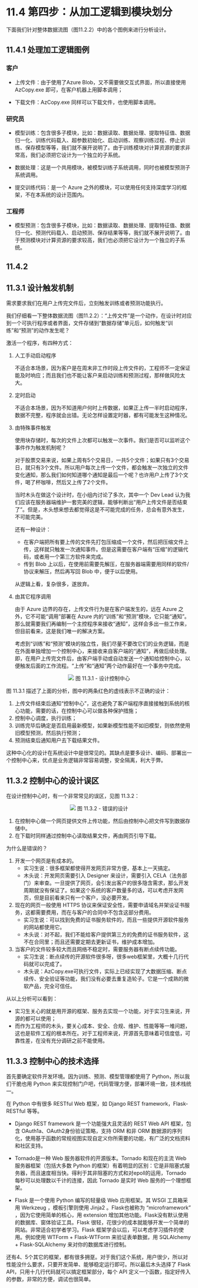 # 11.4 第四步：从加工逻辑到模块划分

下面我们针对整体数据流图（图11.2.2）中的各个图例来进行分析设计。

## 11.4.1 处理加工逻辑图例

### 客户

- 上传文件：由于使用了Azure Blob，又不需要做交互式界面，所以直接使用 AzCopy.exe 即可，在客户机器上用脚本调用；
  
- 下载文件：AzCopy.exe 同样可以下载文件，也使用脚本调用。

### 研究员

- 模型训练：包含很多子模块，比如：数据读取、数据处理、提取特征值、数据归一化、训练代码载入、超参数初始化、启动训练、观察训练过程、停止训练、保存模型等等，我们就不展开说明了。由于训练模块对计算资源的要求非常高，我们必须把它设计为一个独立的子系统。

- 数据处理：这是一个共用模块，被模型训练子系统调用，同时也被模型预测子系统调用。

- 提交训练代码：是一个 Azure 之外的模块，可以使用任何支持深度学习的框架，不在本系统的设计范围内。

### 工程师

- 模型预测：包含很多子模块，比如：数据读取、数据处理、提取特征值、数据归一化、预测代码载入、启动预测、保存结果等等，我们就不展开说明了。由于预测模块对计算资源的要求较高，我们也必须把它设计为一个独立的子系统。

## 11.4.2

## 11.3.1 设计触发机制

需求要求我们在用户上传完文件后，立刻触发训练或者预测功能执行。

我们仔细看一下整体数据流图（图11.2.2）：“上传文件”是一个动作，在设计时对应到一个可执行程序或者界面，文件存储到“数据存储”单元后，如何触发“训练”和“预测”的动作发生呢？

激活一个程序，有四种方式：

1. 人工手动启动程序
  
   不适合本场景，因为客户是在周末非工作时段上传文件的，工程师不一定保证能及时响应；而且我们也不能让客户来启动训练和预测过程，那样做风险太大。

2. 定时启动

   不适合本场景，因为不知道用户何时上传数据，如果正上传一半时启动程序，数据不完整，程序就会出错。无论怎样设置定时器，都有可能发生这种情况。

3. 由特殊事件触发
   
   使用块存储时，每次的文件上次都可以触发一次事件。我们是否可以监听这个事件作为触发机制呢？

   对于股票交易来说，如果上周有5个交易日，一共5个文件；如果只有3个交易日，就只有3个文件。所以用户每次上传一个文件，都会触发一次独立的文件变化通知，那么我们如何知道哪个通知是最后一个呢？也许用户上传了3个文件，喝了杯咖啡，然后又上传了2个文件。

   当时木头在做这个设计时，在小组内讨论了多次，其中一个 Dev Lead 认为我们应该在服务器端维护一套完美的逻辑，能够判断出“用户上传文件是否结束了”。但是，木头想来想去都觉得这是不可能完成的任务，总会有意外发生，不可能完美。

   还有一种设计：
   - 在客户端把所有要上传的文件先打包压缩成一个文件，然后把压缩文件上传，这样就只触发一次通知事件。但是这需要在客户端有“压缩”的逻辑代码，或者用一个第三方软件来完成。
   - 传到 Blob 上以后，在使用前需要先解压，在服务器端需要用同样的软件/协议来解压，然后再写回 Blob 中，便于以后使用。

   从逻辑上看，复杂很多，遂放弃。

4. 由其它程序调用

   由于 Azure 边界的存在，上传文件行为是在客户端发生的，远在 Azure 之外，它不可能“调用”部署在 Azure 内的“训练”和“预测”模块，它只能“通知”。那么就需要我们再编制一个主控程序来接收“通知”，这样会多出一些工作来，但目前看来，这是我们唯一的解决方案。
   
   考虑到“训练”和“预测”模块的独立性，我们尽量不要改它们的业务逻辑，而是在外面单独增加一个控制中心，来接收来自客户端的“通知”，再做后续处理。即，在用户上传完文件后，由客户端手动或自动发送一个通知给控制中心，以便触发后面的工作流程。“上传”和“通知”两个动作最好在一个事务中完成。


<div align="center">
<img src="Images/Slide9.JPG"/>
图 11.3.1 - 设计控制中心
</div>

图 11.3.1 描述了上面的分析，图中的两条红色的虚线表示不正确的设计：

1. 上传文件结束后通知“控制中心”，这也避免了客户端程序直接接触到系统的核心功能，需要的话，在控制中心可以做各种保护措施；
2. 控制中心调度，执行训练；
3. 训练完毕后确定是否启用最新模型，如果新模型性能不如旧模型，则依然使用旧模型预测，然后执行预测；
4. 预测结束后通知用户去下载结果文件。

这种中心化的设计在系统设计中是很常见的。其缺点是要多设计、编码、部署出一个控制中心来，优点是业务逻辑非常容易调整，安全隔离，利大于弊。

## 11.3.2 控制中心的设计误区

在设计控制中心时，有一个非常常见的误区，见图 11.3.2：

<div align="center">
<img src="Images/Slide10.JPG"/>
图 11.3.2 - 错误的设计
</div>

1. 在控制中心做一个网页提供文件上传功能，然后由控制中心把文件写到数据存储中。
2. 在下载时同样通过控制中心读取结果文件，再由网页引导下载。

为什么是错误的？

1. 开发一个网页是有成本的。
   - 实习生说：很多框架都使得开发网页非常方便，基本上一天搞定。
   - 木头说：开发网页需要引入 Designer 来设计，需要引入 CELA（法务部门）来审查。一旦提供了网页，会引发出客户的很多隐含需求，那么开发周期就没有保证了。如果这个系统的客户数量多的话，可以考虑开发网页，但是目前看来只有一个客户，没必要开发。
2. 现在的网页一般使用 HTTPS 协议来保证安全性，需要申请域名并架设证书服务，这都需要费用，而在与客户的合同中不包含这部分费用。
   - 实习生说：可以找到免费的证书服务软件的，而且一些提供开源软件服务的网站都使用它。
   - 木头说：对不起，我们不能给客户提供第三方的免费的证书服务软件，这不在合同里；而且还需要定期去更新证书，维护成本增加。
3. 当客户的文件较多较大而且网络不稳定时，需要服务器有断点续传功能。
   - 实习生说：断点续传的开源软件很多呀，很多web框架里，大概十几行代码就可以完成了。
   - 木头说：AzCopy.exe可执行文件，实际上已经实现了大数据压缩、断点续传、安全验证等功能，我们没有必要去重复造轮子。它是一个成熟的微软产品，完全可信任。

从以上分析可以看到：
- 实习生关心的就是用开源的框架、服务去实现一个功能，对于实习生来说，开源的都可以使用；
- 而作为工程师的木头，要关心成本、安全、合规、维护、性能等等一堆问题，这也是软件工程的根本所在。对于工程师来说，开源首先意味着可信度低，可靠性差，在没有充分调研之前不能使用。

## 11.3.3 控制中心的技术选择

首先要确定软件开发环境。因为训练、预测、模型管理都使用了 Python，所以我们干脆也用 Python 来实现控制门户吧，代码管理方便，部署环境一致，技术栈统一。

在 Python 中有很多 RESTful Web 框架，如 Django REST framework，Flask-RESTful 等等。

- Django REST framework 是一个功能强大且灵活的 REST Web API 框架，包含 OAuth1a、OAuth2身份验证策略，支持 ORM 和非 ORM 数据源的序列化，使用基于函数的常规视图实现自定义你所需要的功能，有广泛的文档资料和社区支持。

- Tornado是一种 Web 服务器软件的开源版本。Tornado 和现在的主流 Web 服务器框架（包括大多数 Python 的框架）有着明显的区别：它是非阻塞式服务器，而且速度相当快。得利于其非阻塞的方式和对epoll的运用，Tornado 每秒可以处理数以千计的连接，因此 Tornado 是实时 Web 服务的一个理想框架。

- Flask 是一个使用 Python 编写的轻量级 Web 应用框架。其 WSGI 工具箱采用 Werkzeug ，模板引擎则使用 Jinja2 。Flask也被称为 “microframework” ，因为它使用简单的核心，用 extension 增加其他功能。Flask没有默认使用的数据库、窗体验证工具。Flask 很轻，花很少的成本就能够开发一个简单的网站。非常适合初学者学习。Flask 框架学会以后，可以考虑学习插件的使用。例如使用 WTForm + Flask-WTForm 来验证表单数据，用 SQLAlchemy + Flask-SQLAlchemy 来对你的数据库进行控制。

还有4、5个其它的框架，都有很多拥趸。对于我们这个系统，用户很少，所以对性能没什么要求，只要开发简单、能够稳定运行即可。所以最后木头选择了 Flask API，只用十几行代码就可以搞定框架部分，每个 API 定义一个函数，指定好传入的参数，非常的方便，调试也很简单。
